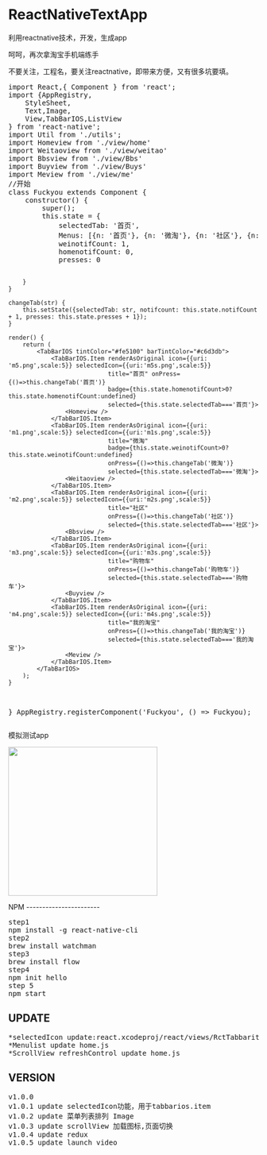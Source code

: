 # ReactNativeTextApp
利用reactnative技术，开发，生成app
<p>
呵呵，再次拿淘宝手机端练手
</p>
<p>
不要关注，工程名，要关注reactnative，即带来方便，又有很多坑要填。</p>
<pre>
import React,{ Component } from 'react';
import {AppRegistry,
    StyleSheet,
    Text,Image,
    View,TabBarIOS,ListView
} from 'react-native';
import Util from './utils';
import Homeview from './view/home'
import Weitaoview from './view/weitao'
import Bbsview from './view/Bbs'
import Buyview from './view/Buys'
import Meview from './view/me'
//开始
class Fuckyou extends Component {
    constructor() {
        super();
        this.state = {
            selectedTab: '首页',
            Menus: [{n: '首页'}, {n: '微淘'}, {n: '社区'}, {n: '购物车'}, {n: '我的淘宝'}],
            weinotifCount: 1,
            homenotifCount: 0,
            presses: 0

        }
    }

    changeTab(str) {
        this.setState({selectedTab: str, notifcount: this.state.notifCount + 1, presses: this.state.presses + 1});
    }

    render() {
        return (
            <TabBarIOS tintColor="#fe5100" barTintColor="#c6d3db">
                <TabBarIOS.Item renderAsOriginal icon={{uri: 'm5.png',scale:5}} selectedIcon={{uri:'m5s.png',scale:5}}
                                title="首页" onPress={()=>this.changeTab('首页')}
                                badge={this.state.homenotifCount>0?this.state.homenotifCount:undefined}
                                selected={this.state.selectedTab==='首页'}>
                    <Homeview />
                </TabBarIOS.Item>
                <TabBarIOS.Item renderAsOriginal icon={{uri: 'm1.png',scale:5}} selectedIcon={{uri:'m1s.png',scale:5}}
                                title="微淘"
                                badge={this.state.weinotifCount>0?this.state.weinotifCount:undefined}
                                onPress={()=>this.changeTab('微淘')}
                                selected={this.state.selectedTab==='微淘'}>
                    <Weitaoview />
                </TabBarIOS.Item>
                <TabBarIOS.Item renderAsOriginal icon={{uri: 'm2.png',scale:5}} selectedIcon={{uri:'m2s.png',scale:5}}
                                title="社区"
                                onPress={()=>this.changeTab('社区')}
                                selected={this.state.selectedTab==='社区'}>
                    <Bbsview />
                </TabBarIOS.Item>
                <TabBarIOS.Item renderAsOriginal icon={{uri: 'm3.png',scale:5}} selectedIcon={{uri:'m3s.png',scale:5}}
                                title="购物车"
                                onPress={()=>this.changeTab('购物车')}
                                selected={this.state.selectedTab==='购物车'}>
                    <Buyview />
                </TabBarIOS.Item>
                <TabBarIOS.Item renderAsOriginal icon={{uri: 'm4.png',scale:5}} selectedIcon={{uri:'m4s.png',scale:5}}
                                title="我的淘宝"
                                onPress={()=>this.changeTab('我的淘宝')}
                                selected={this.state.selectedTab==='我的淘宝'}>
                    <Meview />
                </TabBarIOS.Item>
            </TabBarIOS>
        );
    }
}
AppRegistry.registerComponent('Fuckyou', () => Fuckyou);
</pre>
模拟测试app
<p>
<img src='http://slowsay.github.io/ReactNativeTestApp/test.gif' width='300' />
</p>
NPM
-----------------------
<pre>
step1 
npm install -g react-native-cli
step2
brew install watchman
step3
brew install flow
step4
npm init hello
step 5
npm start
</pre>

UPDATE
-----------------------
<pre>
*selectedIcon update:react.xcodeproj/react/views/RctTabbaritem.m
*Menulist update home.js
*ScrollView refreshControl update home.js
</pre>

VERSION
-----------------------
<pre>
v1.0.0
v1.0.1 update selectedIcon功能，用于tabbarios.item
v1.0.2 update 菜单列表排列 Image
v1.0.3 update scrollView 加载图标,页面切换
v1.0.4 update redux
v1.0.5 update launch video
</pre>
